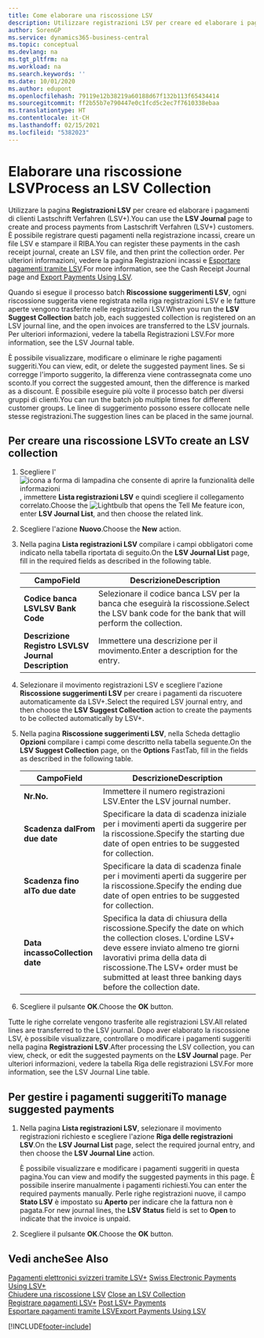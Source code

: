 ```yaml
---
title: Come elaborare una riscossione LSV
description: Utilizzare registrazioni LSV per creare ed elaborare i pagamenti di clienti Lastschrift Verfahren (LSV+). È possibile registrare questi pagamenti nella registrazione incassi, creare un file LSV e stampare il RIBA.
author: SorenGP
ms.service: dynamics365-business-central
ms.topic: conceptual
ms.devlang: na
ms.tgt_pltfrm: na
ms.workload: na
ms.search.keywords: ''
ms.date: 10/01/2020
ms.author: edupont
ms.openlocfilehash: 79119e12b38219a60188d67f132b113f65434414
ms.sourcegitcommit: ff2b55b7e790447e0c1fcd5c2ec7f7610338ebaa
ms.translationtype: HT
ms.contentlocale: it-CH
ms.lasthandoff: 02/15/2021
ms.locfileid: "5382023"
---
```

# <a name="process-an-lsv-collection"></a><span data-ttu-id="82d5f-104">Elaborare una riscossione LSV</span><span class="sxs-lookup"><span data-stu-id="82d5f-104">Process an LSV Collection</span></span>
<span data-ttu-id="82d5f-105">Utilizzare la pagina **Registrazioni LSV** per creare ed elaborare i pagamenti di clienti Lastschrift Verfahren (LSV+).</span><span class="sxs-lookup"><span data-stu-id="82d5f-105">You can use the **LSV Journal** page to create and process payments from Lastschrift Verfahren (LSV+) customers.</span></span> <span data-ttu-id="82d5f-106">È possibile registrare questi pagamenti nella registrazione incassi, creare un file LSV e stampare il RIBA.</span><span class="sxs-lookup"><span data-stu-id="82d5f-106">You can register these payments in the cash receipt journal, create an LSV file, and then print the collection order.</span></span> <span data-ttu-id="82d5f-107">Per ulteriori informazioni, vedere la pagina Registrazioni incassi e [Esportare pagamenti tramite LSV](how-to-export-payments-using-lsv.md).</span><span class="sxs-lookup"><span data-stu-id="82d5f-107">For more information, see the Cash Receipt Journal page and [Export Payments Using LSV](how-to-export-payments-using-lsv.md).</span></span>  

<span data-ttu-id="82d5f-108">Quando si esegue il processo batch **Riscossione suggerimenti LSV**, ogni riscossione suggerita viene registrata nella riga registrazioni LSV e le fatture aperte vengono trasferite nelle registrazioni LSV.</span><span class="sxs-lookup"><span data-stu-id="82d5f-108">When you run the **LSV Suggest Collection** batch job, each suggested collection is registered on an LSV journal line, and the open invoices are transferred to the LSV journals.</span></span> <span data-ttu-id="82d5f-109">Per ulteriori informazioni, vedere la tabella Registrazioni LSV.</span><span class="sxs-lookup"><span data-stu-id="82d5f-109">For more information, see the LSV Journal table.</span></span>  

<span data-ttu-id="82d5f-110">È possibile visualizzare, modificare o eliminare le righe pagamenti suggeriti.</span><span class="sxs-lookup"><span data-stu-id="82d5f-110">You can view, edit, or delete the suggested payment lines.</span></span> <span data-ttu-id="82d5f-111">Se si corregge l'importo suggerito, la differenza viene contrassegnata come uno sconto.</span><span class="sxs-lookup"><span data-stu-id="82d5f-111">If you correct the suggested amount, then the difference is marked as a discount.</span></span> <span data-ttu-id="82d5f-112">È possibile eseguire più volte il processo batch per diversi gruppi di clienti.</span><span class="sxs-lookup"><span data-stu-id="82d5f-112">You can run the batch job multiple times for different customer groups.</span></span> <span data-ttu-id="82d5f-113">Le linee di suggerimento possono essere collocate nelle stesse registrazioni.</span><span class="sxs-lookup"><span data-stu-id="82d5f-113">The suggestion lines can be placed in the same journal.</span></span>  

## <a name="to-create-an-lsv-collection"></a><span data-ttu-id="82d5f-114">Per creare una riscossione LSV</span><span class="sxs-lookup"><span data-stu-id="82d5f-114">To create an LSV collection</span></span>  

1.  <span data-ttu-id="82d5f-115">Scegliere l'![icona a forma di lampadina che consente di aprire la funzionalità delle informazioni](../../media/ui-search/search_small.png "Informazioni sull'operazione che si desidera eseguire"), immettere **Lista registrazioni LSV** e quindi scegliere il collegamento correlato.</span><span class="sxs-lookup"><span data-stu-id="82d5f-115">Choose the ![Lightbulb that opens the Tell Me feature](../../media/ui-search/search_small.png "Tell me what you want to do") icon, enter **LSV Journal List**, and then choose the related link.</span></span>  
2.  <span data-ttu-id="82d5f-116">Scegliere l'azione **Nuovo**.</span><span class="sxs-lookup"><span data-stu-id="82d5f-116">Choose the **New** action.</span></span>  
3.  <span data-ttu-id="82d5f-117">Nella pagina **Lista registrazioni LSV** compilare i campi obbligatori come indicato nella tabella riportata di seguito.</span><span class="sxs-lookup"><span data-stu-id="82d5f-117">On the **LSV Journal List** page, fill in the required fields as described in the following table.</span></span>  

    |<span data-ttu-id="82d5f-118">Campo</span><span class="sxs-lookup"><span data-stu-id="82d5f-118">Field</span></span>|<span data-ttu-id="82d5f-119">Descrizione</span><span class="sxs-lookup"><span data-stu-id="82d5f-119">Description</span></span>|  
    |---------------------------------|---------------------------------------|  
    |<span data-ttu-id="82d5f-120">**Codice banca LSV**</span><span class="sxs-lookup"><span data-stu-id="82d5f-120">**LSV Bank Code**</span></span>|<span data-ttu-id="82d5f-121">Selezionare il codice banca LSV per la banca che eseguirà la riscossione.</span><span class="sxs-lookup"><span data-stu-id="82d5f-121">Select the LSV bank code for the bank that will perform the collection.</span></span>|  
    |<span data-ttu-id="82d5f-122">**Descrizione Registro LSV**</span><span class="sxs-lookup"><span data-stu-id="82d5f-122">**LSV Journal Description**</span></span>|<span data-ttu-id="82d5f-123">Immettere una descrizione per il movimento.</span><span class="sxs-lookup"><span data-stu-id="82d5f-123">Enter a description for the entry.</span></span>|

4.  <span data-ttu-id="82d5f-124">Selezionare il movimento registrazioni LSV e scegliere l'azione **Riscossione suggerimenti LSV** per creare i pagamenti da riscuotere automaticamente da LSV+.</span><span class="sxs-lookup"><span data-stu-id="82d5f-124">Select the required LSV journal entry, and then choose the **LSV Suggest Collection** action to create the payments to be collected automatically by LSV+.</span></span>  
5.  <span data-ttu-id="82d5f-125">Nella pagina **Riscossione suggerimenti LSV**, nella Scheda dettaglio **Opzioni** compilare i campi come descritto nella tabella seguente.</span><span class="sxs-lookup"><span data-stu-id="82d5f-125">On the **LSV Suggest Collection** page, on the **Options** FastTab, fill in the fields as described in the following table.</span></span>  

    |<span data-ttu-id="82d5f-126">Campo</span><span class="sxs-lookup"><span data-stu-id="82d5f-126">Field</span></span>|<span data-ttu-id="82d5f-127">Descrizione</span><span class="sxs-lookup"><span data-stu-id="82d5f-127">Description</span></span>|  
    |---------------------------------|---------------------------------------|  
    |<span data-ttu-id="82d5f-128">**Nr.**</span><span class="sxs-lookup"><span data-stu-id="82d5f-128">**No.**</span></span>|<span data-ttu-id="82d5f-129">Immettere il numero registrazioni LSV.</span><span class="sxs-lookup"><span data-stu-id="82d5f-129">Enter the LSV journal number.</span></span>|  
    |<span data-ttu-id="82d5f-130">**Scadenza dal**</span><span class="sxs-lookup"><span data-stu-id="82d5f-130">**From due date**</span></span>|<span data-ttu-id="82d5f-131">Specificare la data di scadenza iniziale per i movimenti aperti da suggerire per la riscossione.</span><span class="sxs-lookup"><span data-stu-id="82d5f-131">Specify the starting due date of open entries to be suggested for collection.</span></span>|  
    |<span data-ttu-id="82d5f-132">**Scadenza fino al**</span><span class="sxs-lookup"><span data-stu-id="82d5f-132">**To due date**</span></span>|<span data-ttu-id="82d5f-133">Specificare la data di scadenza finale per i movimenti aperti da suggerire per la riscossione.</span><span class="sxs-lookup"><span data-stu-id="82d5f-133">Specify the ending due date of open entries to be suggested for collection.</span></span>|  
    |<span data-ttu-id="82d5f-134">**Data incasso**</span><span class="sxs-lookup"><span data-stu-id="82d5f-134">**Collection date**</span></span>|<span data-ttu-id="82d5f-135">Specifica la data di chiusura della riscossione.</span><span class="sxs-lookup"><span data-stu-id="82d5f-135">Specify the date on which the collection closes.</span></span> <span data-ttu-id="82d5f-136">L'ordine LSV+ deve essere inviato almeno tre giorni lavorativi prima della data di riscossione.</span><span class="sxs-lookup"><span data-stu-id="82d5f-136">The LSV+ order must be submitted at least three banking days before the collection date.</span></span>|  

6.  <span data-ttu-id="82d5f-137">Scegliere il pulsante **OK**.</span><span class="sxs-lookup"><span data-stu-id="82d5f-137">Choose the **OK** button.</span></span>  

<span data-ttu-id="82d5f-138">Tutte le righe correlate vengono trasferite alle registrazioni LSV.</span><span class="sxs-lookup"><span data-stu-id="82d5f-138">All related lines are transferred to the LSV journal.</span></span> <span data-ttu-id="82d5f-139">Dopo aver elaborato la riscossione LSV, è possibile visualizzare, controllare o modificare i pagamenti suggeriti nella pagina **Registrazioni LSV**.</span><span class="sxs-lookup"><span data-stu-id="82d5f-139">After processing the LSV collection, you can view, check, or edit the suggested payments on the **LSV Journal** page.</span></span> <span data-ttu-id="82d5f-140">Per ulteriori informazioni, vedere la tabella Riga delle registrazioni LSV.</span><span class="sxs-lookup"><span data-stu-id="82d5f-140">For more information, see the LSV Journal Line table.</span></span>  

## <a name="to-manage-suggested-payments"></a><span data-ttu-id="82d5f-141">Per gestire i pagamenti suggeriti</span><span class="sxs-lookup"><span data-stu-id="82d5f-141">To manage suggested payments</span></span>  

1.  <span data-ttu-id="82d5f-142">Nella pagina **Lista registrazioni LSV**, selezionare il movimento registrazioni richiesto e scegliere l'azione **Riga delle registrazioni LSV**.</span><span class="sxs-lookup"><span data-stu-id="82d5f-142">On the **LSV Journal List** page, select the required journal entry, and then choose the **LSV Journal Line** action.</span></span>  

    <span data-ttu-id="82d5f-143">È possibile visualizzare e modificare i pagamenti suggeriti in questa pagina.</span><span class="sxs-lookup"><span data-stu-id="82d5f-143">You can view and modify the suggested payments in this page.</span></span> <span data-ttu-id="82d5f-144">È possibile inserire manualmente i pagamenti richiesti.</span><span class="sxs-lookup"><span data-stu-id="82d5f-144">You can enter the required payments manually.</span></span> <span data-ttu-id="82d5f-145">Perle righe registrazioni nuove, il campo **Stato LSV** è impostato su **Aperto** per indicare che la fattura non è pagata.</span><span class="sxs-lookup"><span data-stu-id="82d5f-145">For new journal lines, the **LSV Status** field is set to **Open** to indicate that the invoice is unpaid.</span></span>  

3.  <span data-ttu-id="82d5f-146">Scegliere il pulsante **OK**.</span><span class="sxs-lookup"><span data-stu-id="82d5f-146">Choose the **OK** button.</span></span>  

## <a name="see-also"></a><span data-ttu-id="82d5f-147">Vedi anche</span><span class="sxs-lookup"><span data-stu-id="82d5f-147">See Also</span></span>  
 <span data-ttu-id="82d5f-148">[Pagamenti elettronici svizzeri tramite LSV+](swiss-electronic-payments-using-lsv-.md) </span><span class="sxs-lookup"><span data-stu-id="82d5f-148">[Swiss Electronic Payments Using LSV+](swiss-electronic-payments-using-lsv-.md) </span></span>  
 <span data-ttu-id="82d5f-149">[Chiudere una riscossione LSV](how-to-close-an-lsv-collection.md) </span><span class="sxs-lookup"><span data-stu-id="82d5f-149">[Close an LSV Collection](how-to-close-an-lsv-collection.md) </span></span>  
 <span data-ttu-id="82d5f-150">[Registrare pagamenti LSV+](how-to-post-lsv-payments.md) </span><span class="sxs-lookup"><span data-stu-id="82d5f-150">[Post LSV+ Payments](how-to-post-lsv-payments.md) </span></span>  
 [<span data-ttu-id="82d5f-151">Esportare pagamenti tramite LSV</span><span class="sxs-lookup"><span data-stu-id="82d5f-151">Export Payments Using LSV</span></span>](how-to-export-payments-using-lsv.md)


[!INCLUDE[footer-include](../../includes/footer-banner.md)]